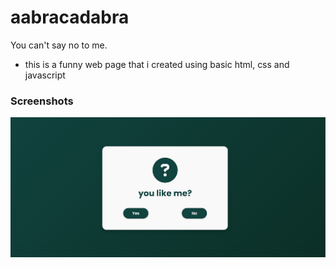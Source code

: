 # aabracadabra
You can't say no to me.
- this is a funny web page that i created using basic html, css and javascript 
### Screenshots
![Screenshot](https://github.com/AnshifAshraf/aabracadabra/blob/main/Screenshot%202024-11-03%20163428.png "screenshot")

